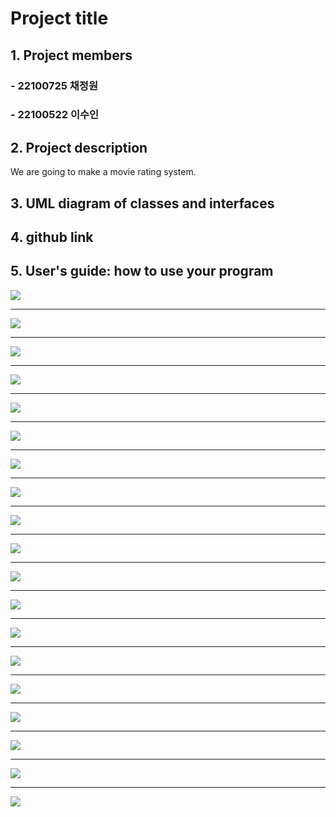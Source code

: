 # **Project title**

## 1. Project members
### - 22100725 채정원
### - 22100522 이수인
## 2. Project description
We are going to make a movie rating system. 

## 3. UML diagram of classes and interfaces


## 4. github link

## 5. User's guide: how to use your program
<img src="https://github.com/SuinLee10/MovieRatingJava/blob/master/UserGuid/%EC%8A%AC%EB%9D%BC%EC%9D%B4%EB%93%9C1.jpeg"><br>
<hr>
<img src="https://github.com/SuinLee10/MovieRatingJava/blob/master/UserGuid/%EC%8A%AC%EB%9D%BC%EC%9D%B4%EB%93%9C2.jpeg"><br>
<hr>
<img src="https://github.com/SuinLee10/MovieRatingJava/blob/master/UserGuid/%EC%8A%AC%EB%9D%BC%EC%9D%B4%EB%93%9C3.jpeg"><br>
<hr>
<img src="https://github.com/SuinLee10/MovieRatingJava/blob/master/UserGuid/%EC%8A%AC%EB%9D%BC%EC%9D%B4%EB%93%9C4.jpeg"><br>
<hr>
<img src="https://github.com/SuinLee10/MovieRatingJava/blob/master/UserGuid/%EC%8A%AC%EB%9D%BC%EC%9D%B4%EB%93%9C5.jpeg"><br>
<hr>
<img src="https://github.com/SuinLee10/MovieRatingJava/blob/master/UserGuid/%EC%8A%AC%EB%9D%BC%EC%9D%B4%EB%93%9C6.jpeg"><br>
<hr>
<img src="https://github.com/SuinLee10/MovieRatingJava/blob/master/UserGuid/%EC%8A%AC%EB%9D%BC%EC%9D%B4%EB%93%9C7.jpeg"><br>
<hr>
<img src="https://github.com/SuinLee10/MovieRatingJava/blob/master/UserGuid/%EC%8A%AC%EB%9D%BC%EC%9D%B4%EB%93%9C8.jpeg"><br>
<hr>
<img src="https://github.com/SuinLee10/MovieRatingJava/blob/master/UserGuid/%EC%8A%AC%EB%9D%BC%EC%9D%B4%EB%93%9C9.jpeg"><br>
<hr>
<img src="https://github.com/SuinLee10/MovieRatingJava/blob/master/UserGuid/%EC%8A%AC%EB%9D%BC%EC%9D%B4%EB%93%9C10.jpeg"><br>
<hr>
<img src="https://github.com/SuinLee10/MovieRatingJava/blob/master/UserGuid/%EC%8A%AC%EB%9D%BC%EC%9D%B4%EB%93%9C11.jpeg"><br>
<hr>
<img src="https://github.com/SuinLee10/MovieRatingJava/blob/master/UserGuid/%EC%8A%AC%EB%9D%BC%EC%9D%B4%EB%93%9C12.jpeg"><br>
<hr>
<img src="https://github.com/SuinLee10/MovieRatingJava/blob/master/UserGuid/%EC%8A%AC%EB%9D%BC%EC%9D%B4%EB%93%9C13.jpeg"><br>
<hr>
<img src="https://github.com/SuinLee10/MovieRatingJava/blob/master/UserGuid/%EC%8A%AC%EB%9D%BC%EC%9D%B4%EB%93%9C14.jpeg"><br>
<hr>
<img src="https://github.com/SuinLee10/MovieRatingJava/blob/master/UserGuid/%EC%8A%AC%EB%9D%BC%EC%9D%B4%EB%93%9C15.jpeg"><br>
<hr>
<img src="https://github.com/SuinLee10/MovieRatingJava/blob/master/UserGuid/%EC%8A%AC%EB%9D%BC%EC%9D%B4%EB%93%9C16.jpeg"><br>
<hr>
<img src="https://github.com/SuinLee10/MovieRatingJava/blob/master/UserGuid/%EC%8A%AC%EB%9D%BC%EC%9D%B4%EB%93%9C17.jpeg"><br>
<hr>
<img src="https://github.com/SuinLee10/MovieRatingJava/blob/master/UserGuid/%EC%8A%AC%EB%9D%BC%EC%9D%B4%EB%93%9C18.jpeg"><br>
<hr>
<img src="https://github.com/SuinLee10/MovieRatingJava/blob/master/UserGuid/%EC%8A%AC%EB%9D%BC%EC%9D%B4%EB%93%9C19.jpeg"><br>

